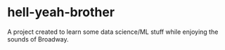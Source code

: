 # hell-yeah-brother

A project created to learn some data science/ML stuff while enjoying the sounds of Broadway.